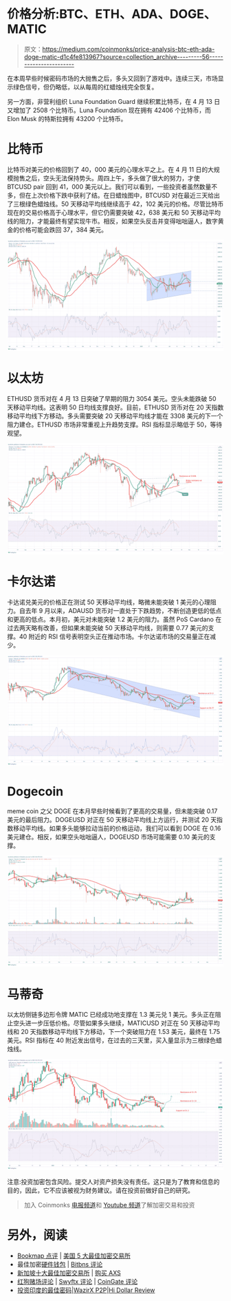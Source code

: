 # 价格分析:BTC、ETH、ADA、DOGE、MATIC

> 原文：<https://medium.com/coinmonks/price-analysis-btc-eth-ada-doge-matic-d1c4fe813967?source=collection_archive---------56----------------------->

在本周早些时候密码市场的大抛售之后，多头又回到了游戏中。连续三天，市场显示绿色信号，但仍略低，以从每周的红蜡烛线完全恢复。

另一方面，非营利组织 Luna Foundation Guard 继续积累比特币，在 4 月 13 日又增加了 2508 个比特币。Luna Foundation 现在拥有 42406 个比特币，而 Elon Musk 的特斯拉拥有 43200 个比特币。

# 比特币

比特币对美元的价格回到了 40，000 美元的心理水平之上。在 4 月 11 日的大规模抛售之后，空头无法保持势头。周四上午，多头做了很大的努力，才使 BTCUSD pair 回到 41，000 美元以上。我们可以看到，一些投资者虽然数量不多，但在上次价格下跌中获利了结。在日蜡烛图中，BTCUSD 对在最近三天给出了三根绿色蜡烛线。50 天移动平均线继续高于 42，102 美元的价格。尽管比特币现在的交易价格高于心理水平，但它仍需要突破 42，638 美元和 50 天移动平均线的阻力，才能最终有望实现牛市。相反，如果空头反击并变得咄咄逼人，数字黄金的价格可能会跌回 37，384 美元。

![](img/ff8dffed1b026524e6506f28a81e4a8f.png)

# 以太坊

ETHUSD 货币对在 4 月 13 日突破了早期的阻力 3054 美元。空头未能跌破 50 天移动平均线。这表明 50 日均线支撑良好。目前，ETHUSD 货币对在 20 天指数移动平均线下方移动。多头需要突破 20 天移动平均线才能在 3308 美元的下一个阻力建仓。ETHUSD 市场非常重视上升趋势支撑。RSI 指标显示略低于 50，等待观望。

![](img/6eb807353c61f502d990bf66707c3449.png)

# 卡尔达诺

卡达诺兑美元的价格正在测试 50 天移动平均线，略微未能突破 1 美元的心理阻力。自去年 9 月以来，ADAUSD 货币对一直处于下跌趋势，不断创造更低的低点和更高的低点。本月初，美元对未能突破 1.2 美元的阻力。虽然 PoS Cardano 在过去两天略有改善，但如果未能突破 50 天移动平均线，则需要 0.77 美元的支撑。40 附近的 RSI 信号表明空头正在推动市场。卡尔达诺市场的交易量正在减少。

![](img/b14685a36a1240d18d6386ecbb755c39.png)

# Dogecoin

meme coin 之父 DOGE 在本月早些时候看到了更高的交易量，但未能突破 0.17 美元的最后阻力。DOGEUSD 对正在 50 天移动平均线上方运行，并测试 20 天指数移动平均线。如果多头能够拉动当前的价格运动，我们可以看到 DOGE 在 0.16 美元建仓。相反，如果空头咄咄逼人，DOGEUSD 市场可能需要 0.10 美元的支撑。

![](img/0cea9c4002853e04f2dd60b8fbc82e6d.png)

# 马蒂奇

以太坊侧链多边形令牌 MATIC 已经成功地支撑在 1.3 美元兑 1 美元。多头正在阻止空头进一步压低价格。尽管如果多头继续，MATICUSD 对正在 50 天移动平均线和 20 天指数移动平均线下方移动，下一个突破阻力在 1.53 美元，最终在 1.75 美元。RSI 指标在 40 附近发出信号，在过去的三天里，买入量显示为三根绿色蜡烛线。

![](img/63b0100c6ff9c38b6395ea35fe4a6c2e.png)

注意:投资加密包含风险。提交人对资产损失没有责任。这只是为了教育和信息的目的，因此，它不应该被视为财务建议。请在投资前做好自己的研究。

> 加入 Coinmonks [电报频道](https://t.me/coincodecap)和 [Youtube 频道](https://www.youtube.com/c/coinmonks/videos)了解加密交易和投资

# 另外，阅读

*   [Bookmap 点评](https://coincodecap.com/bookmap-review-2021-best-trading-software) | [美国 5 大最佳加密交易所](https://coincodecap.com/crypto-exchange-usa)
*   最佳加密[硬件钱包](/coinmonks/hardware-wallets-dfa1211730c6) | [Bitbns 评论](/coinmonks/bitbns-review-38256a07e161)
*   [新加坡十大最佳加密交易所](https://coincodecap.com/crypto-exchange-in-singapore) | [购买 AXS](https://coincodecap.com/buy-axs-token)
*   [红狗赌场评论](https://coincodecap.com/red-dog-casino-review) | [Swyftx 评论](https://coincodecap.com/swyftx-review) | [CoinGate 评论](https://coincodecap.com/coingate-review)
*   [投资印度的最佳密码](https://coincodecap.com/best-crypto-to-invest-in-india-in-2021)|[WazirX P2P](https://coincodecap.com/wazirx-p2p)|[Hi Dollar Review](https://coincodecap.com/hi-dollar-review)